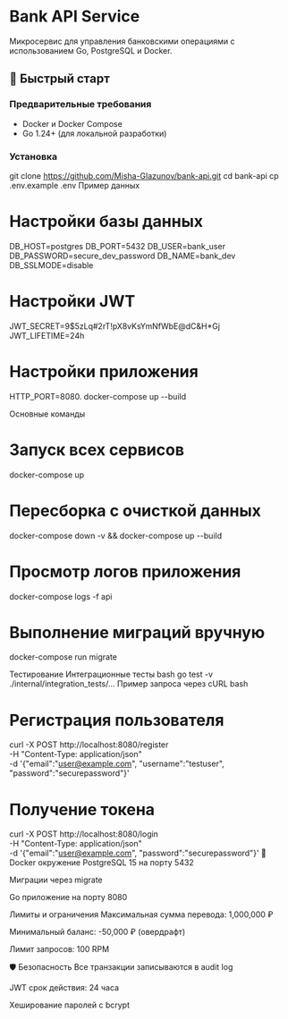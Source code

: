 # Bank API Service

Микросервис для управления банковскими операциями с использованием Go, PostgreSQL и Docker.

## 🚀 Быстрый старт

### Предварительные требования
- Docker и Docker Compose
- Go 1.24+ (для локальной разработки)

### Установка
git clone https://github.com/Misha-Glazunov/bank-api.git
cd bank-api
cp .env.example .env 
Пример данных
# Настройки базы данных
DB_HOST=postgres
DB_PORT=5432
DB_USER=bank_user
DB_PASSWORD=secure_dev_password
DB_NAME=bank_dev
DB_SSLMODE=disable

# Настройки JWT
JWT_SECRET=9$5zLq#2rT!pX8vKsYmNfWbE@dC&H*Gj
JWT_LIFETIME=24h

# Настройки приложения
HTTP_PORT=8080.
docker-compose up --build

Основные команды

# Запуск всех сервисов
docker-compose up

# Пересборка с очисткой данных
docker-compose down -v && docker-compose up --build

# Просмотр логов приложения
docker-compose logs -f api

# Выполнение миграций вручную
docker-compose run migrate

Тестирование
Интеграционные тесты
bash
go test -v ./internal/integration_tests/...
Пример запроса через cURL
bash
# Регистрация пользователя
curl -X POST http://localhost:8080/register \
  -H "Content-Type: application/json" \
  -d '{"email":"user@example.com", "username":"testuser", "password":"securepassword"}'

# Получение токена
curl -X POST http://localhost:8080/login \
  -H "Content-Type: application/json" \
  -d '{"email":"user@example.com", "password":"securepassword"}'
🐳 Docker окружение
PostgreSQL 15 на порту 5432

Миграции через migrate

Go приложение на порту 8080

Лимиты и ограничения
Максимальная сумма перевода: 1,000,000 ₽

Минимальный баланс: -50,000 ₽ (овердрафт)

Лимит запросов: 100 RPM

🛡 Безопасность
Все транзакции записываются в audit log

JWT срок действия: 24 часа

Хеширование паролей с bcrypt
